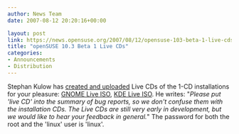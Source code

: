 ```yaml
---
author: News Team
date: 2007-08-12 20:20:16+00:00

layout: post
link: https://news.opensuse.org/2007/08/12/opensuse-103-beta-1-live-cds/
title: "openSUSE 10.3 Beta 1 Live CDs"
categories:
- Announcements
- Distribution
---
```

Stephan Kulow has [created and uploaded](http://lists.opensuse.org/opensuse-announce/2007-08/msg00006.html) Live CDs of the 1-CD installations for your pleasure: [GNOME Live ISO](http://download.opensuse.org/distribution/10.3-Beta1/iso/cd/openSUSE-10.3-Beta1-GNOME-Live-i386.iso), [KDE Live ISO](http://download.opensuse.org/distribution/10.3-Beta1/iso/cd/openSUSE-10.3-Beta1-KDE-Live-i386.iso). He writes: "_Please put 'live CD' into the summary of bug reports, so we don't confuse them  with the installation CDs. The Live CDs are still very early in development,  but we would like to hear your feedback in general._" The password for both the root and the 'linux' user is 'linux'.
